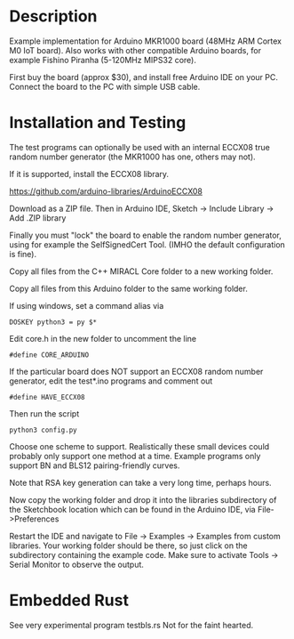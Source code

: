 # Description

Example implementation for Arduino MKR1000 board (48MHz ARM Cortex M0 IoT 
board). Also works with other compatible Arduino boards, for example Fishino
Piranha (5-120MHz MIPS32 core).

First buy the board (approx $30), and install free Arduino IDE on your PC.
Connect the board to the PC with simple USB cable.

# Installation and Testing

The test programs can optionally be used with an internal ECCX08 true random 
number generator (the MKR1000 has one, others may not). 

If it is supported, install the ECCX08 library.

https://github.com/arduino-libraries/ArduinoECCX08

Download as a ZIP file. Then in Arduino IDE, Sketch &rightarrow; Include Library &rightarrow; Add .ZIP library

Finally you must "lock" the board to enable the random number generator, 
using for example the SelfSignedCert Tool. (IMHO the default configuration is 
fine).


Copy all files from the C++ MIRACL Core folder to a new working folder.

Copy all files from this Arduino folder to the same working folder.

If using windows, set a command alias via

    DOSKEY python3 = py $*

Edit core.h in the new folder to uncomment the line

    #define CORE_ARDUINO

If the particular board does NOT support an ECCX08 random number generator, 
edit the test*.ino programs and comment out

    #define HAVE_ECCX08

Then run the script

    python3 config.py

Choose one scheme to support. Realistically these small devices could probably 
only support one method at a time. Example programs only support BN and BLS12
pairing-friendly curves.

Note that RSA key generation can take a very long time, perhaps hours.

Now copy the working folder and drop it into the libraries subdirectory of the 
Sketchbook location which can be found in the Arduino IDE, via File->Preferences

Restart the IDE and navigate to File &rightarrow; Examples &rightarrow; Examples from custom libraries.
Your working folder should be there, so just click on the subdirectory 
containing the example code. Make sure to activate Tools &rightarrow; Serial Monitor to 
observe the output.

# Embedded Rust

See very experimental program testbls.rs
Not for the faint hearted.
